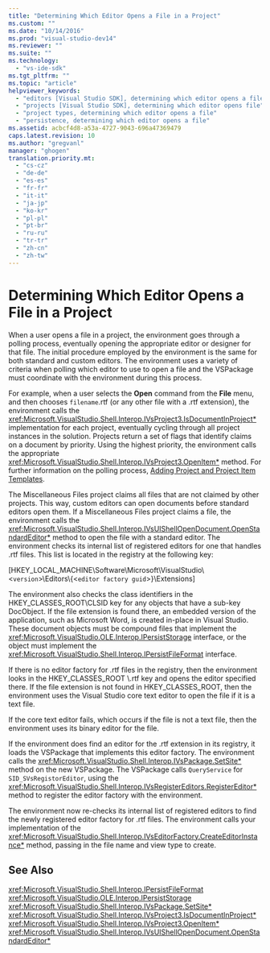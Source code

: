 ```yaml
---
title: "Determining Which Editor Opens a File in a Project"
ms.custom: ""
ms.date: "10/14/2016"
ms.prod: "visual-studio-dev14"
ms.reviewer: ""
ms.suite: ""
ms.technology: 
  - "vs-ide-sdk"
ms.tgt_pltfrm: ""
ms.topic: "article"
helpviewer_keywords: 
  - "editors [Visual Studio SDK], determining which editor opens a file"
  - "projects [Visual Studio SDK], determining which editor opens file"
  - "project types, determining which editor opens a file"
  - "persistence, determining which editor opens a file"
ms.assetid: acbcf4d8-a53a-4727-9043-696a47369479
caps.latest.revision: 10
ms.author: "gregvanl"
manager: "ghogen"
translation.priority.mt: 
  - "cs-cz"
  - "de-de"
  - "es-es"
  - "fr-fr"
  - "it-it"
  - "ja-jp"
  - "ko-kr"
  - "pl-pl"
  - "pt-br"
  - "ru-ru"
  - "tr-tr"
  - "zh-cn"
  - "zh-tw"
---
```

# Determining Which Editor Opens a File in a Project
When a user opens a file in a project, the environment goes through a polling process, eventually opening the appropriate editor or designer for that file. The initial procedure employed by the environment is the same for both standard and custom editors. The environment uses a variety of criteria when polling which editor to use to open a file and the VSPackage must coordinate with the environment during this process.  
  
 For example, when a user selects the **Open** command from the **File** menu, and then chooses `filename`.rtf (or any other file with a .rtf extension), the environment calls the <xref:Microsoft.VisualStudio.Shell.Interop.IVsProject3.IsDocumentInProject*> implementation for each project, eventually cycling through all project instances in the solution. Projects return a set of flags that identify claims on a document by priority. Using the highest priority, the environment calls the appropriate <xref:Microsoft.VisualStudio.Shell.Interop.IVsProject3.OpenItem*> method. For further information on the polling process, [Adding Project and Project Item Templates](../extensibility/adding-project-and-project-item-templates.md).  
  
 The Miscellaneous Files project claims all files that are not claimed by other projects. This way, custom editors can open documents before standard editors open them. If a Miscellaneous Files project claims a file, the environment calls the <xref:Microsoft.VisualStudio.Shell.Interop.IVsUIShellOpenDocument.OpenStandardEditor*> method to open the file with a standard editor. The environment checks its internal list of registered editors for one that handles .rtf files. This list is located in the registry at the following key:  
  
 [HKEY_LOCAL_MACHINE\Software\Microsoft\VisualStudio\\<`version`>\Editors\\{<`editor factory guid`>}\Extensions]  
  
 The environment also checks the class identifiers in the HKEY_CLASSES_ROOT\CLSID key for any objects that have a sub-key DocObject. If the file extension is found there, an embedded version of the application, such as Microsoft Word, is created in-place in Visual Studio. These document objects must be compound files that implement the <xref:Microsoft.VisualStudio.OLE.Interop.IPersistStorage> interface, or the object must implement the <xref:Microsoft.VisualStudio.Shell.Interop.IPersistFileFormat> interface.  
  
 If there is no editor factory for .rtf files in the registry, then the environment looks in the HKEY_CLASSES_ROOT \\.rtf key and opens the editor specified there. If the file extension is not found in HKEY_CLASSES_ROOT, then the environment uses the Visual Studio core text editor to open the file if it is a text file.  
  
 If the core text editor fails, which occurs if the file is not a text file, then the environment uses its binary editor for the file.  
  
 If the environment does find an editor for the .rtf extension in its registry, it loads the VSPackage that implements this editor factory. The environment calls the <xref:Microsoft.VisualStudio.Shell.Interop.IVsPackage.SetSite*> method on the new VSPackage. The VSPackage calls `QueryService` for `SID_SVsRegistorEditor`, using the <xref:Microsoft.VisualStudio.Shell.Interop.IVsRegisterEditors.RegisterEditor*> method to register the editor factory with the environment.  
  
 The environment now re-checks its internal list of registered editors to find the newly registered editor factory for .rtf files. The environment calls your implementation of the <xref:Microsoft.VisualStudio.Shell.Interop.IVsEditorFactory.CreateEditorInstance*> method, passing in the file name and view type to create.  
  
## See Also  
 <xref:Microsoft.VisualStudio.Shell.Interop.IPersistFileFormat>   
 <xref:Microsoft.VisualStudio.OLE.Interop.IPersistStorage>   
 <xref:Microsoft.VisualStudio.Shell.Interop.IVsPackage.SetSite*>   
 <xref:Microsoft.VisualStudio.Shell.Interop.IVsProject3.IsDocumentInProject*>   
 <xref:Microsoft.VisualStudio.Shell.Interop.IVsProject3.OpenItem*>   
 <xref:Microsoft.VisualStudio.Shell.Interop.IVsUIShellOpenDocument.OpenStandardEditor*>